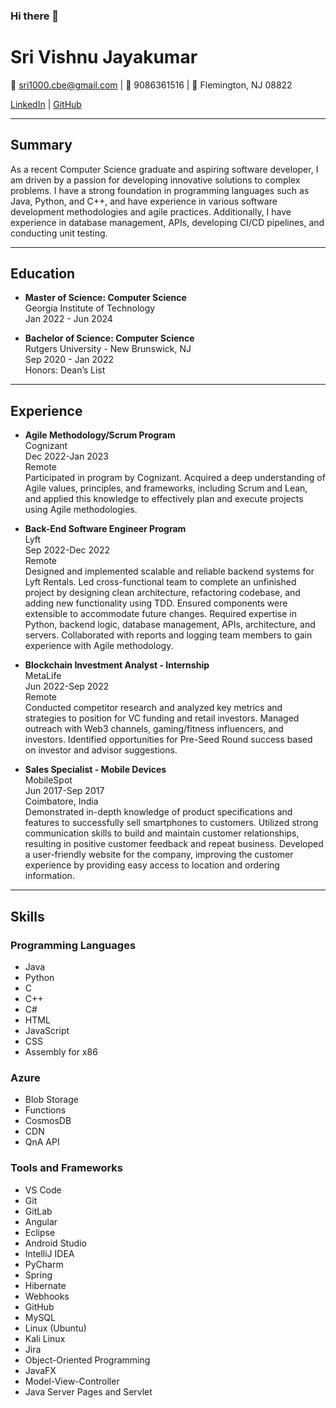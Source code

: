 ### Hi there 👋

# Sri Vishnu Jayakumar

📧 sri1000.cbe@gmail.com | 📱 9086361516 | 📍 Flemington, NJ 08822

[LinkedIn](https://www.linkedin.com/in/sri-vishnu-jayakumar-340788208/) | [GitHub](https://github.com/sree2344)

---

## Summary

As a recent Computer Science graduate and aspiring software developer, I am driven by a passion for developing innovative solutions to complex problems. I have a strong foundation in programming languages such as Java, Python, and C++, and have experience in various software development methodologies and agile practices. Additionally, I have experience in database management, APIs, developing CI/CD pipelines, and conducting unit testing.

---

## Education

- **Master of Science: Computer Science**\
  Georgia Institute of Technology\
  Jan 2022 - Jun 2024

- **Bachelor of Science: Computer Science**\
  Rutgers University - New Brunswick, NJ\
  Sep 2020 - Jan 2022\
  Honors: Dean’s List

---

## Experience

- **Agile Methodology/Scrum Program**\
  Cognizant\
  Dec 2022-Jan 2023\
  Remote\
  Participated in program by Cognizant. Acquired a deep understanding of Agile values, principles, and frameworks, including Scrum and Lean, and applied this knowledge to effectively plan and execute projects using Agile methodologies.

- **Back-End Software Engineer Program**\
  Lyft\
  Sep 2022-Dec 2022\
  Remote\
  Designed and implemented scalable and reliable backend systems for Lyft Rentals. Led cross-functional team to complete an unfinished project by designing clean architecture, refactoring codebase, and adding new functionality using TDD. Ensured components were extensible to accommodate future changes. Required expertise in Python, backend logic, database management, APIs, architecture, and servers. Collaborated with reports and logging team members to gain experience with Agile methodology.

- **Blockchain Investment Analyst - Internship**\
  MetaLife\
  Jun 2022-Sep 2022\
  Remote\
  Conducted competitor research and analyzed key metrics and strategies to position for VC funding and retail investors. Managed outreach with Web3 channels, gaming/fitness influencers, and investors. Identified opportunities for Pre-Seed Round success based on investor and advisor suggestions.

- **Sales Specialist - Mobile Devices**\
  MobileSpot\
  Jun 2017-Sep 2017\
  Coimbatore, India\
  Demonstrated in-depth knowledge of product specifications and features to successfully sell smartphones to customers. Utilized strong communication skills to build and maintain customer relationships, resulting in positive customer feedback and repeat business. Developed a user-friendly website for the company, improving the customer experience by providing easy access to location and ordering information.

---

## Skills

### Programming Languages

- Java
- Python
- C
- C++
- C#
- HTML
- JavaScript
- CSS
- Assembly for x86

### Azure

- Blob Storage
- Functions
- CosmosDB
- CDN
- QnA API

### Tools and Frameworks

- VS Code
- Git
- GitLab
- Angular
- Eclipse
- Android Studio
- IntelliJ IDEA
- PyCharm
- Spring
- Hibernate
- Webhooks
- GitHub
- MySQL
- Linux (Ubuntu)
- Kali Linux
- Jira
- Object-Oriented Programming
- JavaFX
- Model-View-Controller
- Java Server Pages and Servlet

